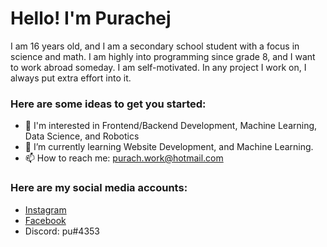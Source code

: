 <h1> Hello! I'm Purachej </h1>

I am 16 years old, and I am a secondary school student with a focus in science and math.
I am highly into programming since grade 8, and I want to work abroad someday.
I am self-motivated. In any project I work on, I always put extra effort into it.

<h3>Here are some ideas to get you started:</h3>

- 🙆 I'm interested in Frontend/Backend Development, Machine Learning, Data Science, and Robotics
- 🌱 I’m currently learning Website Development, and Machine Learning.
- 📫 How to reach me: purach.work@hotmail.com

<h3>Here are my social media accounts:</h3>
<ul>
  <li><a href="https://www.instagram.com/purachej">Instagram</a></li>
  <li><a href="https://www.facebook.com/profile.php?id=100008331062146">Facebook</a></li>
  <li>Discord: pu#4353</li>
 </ul>
